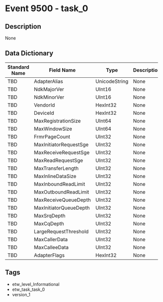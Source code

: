 # Event 9500 - task_0

## Description
None

## Data Dictionary
|Standard Name|Field Name|Type|Description|Sample Value|
|---|---|---|---|---|
|TBD|AdapterAlias|UnicodeString|None|`None`|
|TBD|NdkMajorVer|UInt16|None|`None`|
|TBD|NdkMinorVer|UInt16|None|`None`|
|TBD|VendorId|HexInt32|None|`None`|
|TBD|DeviceId|HexInt32|None|`None`|
|TBD|MaxRegistrationSize|UInt64|None|`None`|
|TBD|MaxWindowSize|UInt64|None|`None`|
|TBD|FrmrPageCount|UInt32|None|`None`|
|TBD|MaxInitiatorRequestSge|UInt32|None|`None`|
|TBD|MaxReceiveRequestSge|UInt32|None|`None`|
|TBD|MaxReadRequestSge|UInt32|None|`None`|
|TBD|MaxTransferLength|UInt32|None|`None`|
|TBD|MaxInlineDataSize|UInt32|None|`None`|
|TBD|MaxInboundReadLimit|UInt32|None|`None`|
|TBD|MaxOutboundReadLimit|UInt32|None|`None`|
|TBD|MaxReceiveQueueDepth|UInt32|None|`None`|
|TBD|MaxInitiatorQueueDepth|UInt32|None|`None`|
|TBD|MaxSrqDepth|UInt32|None|`None`|
|TBD|MaxCqDepth|UInt32|None|`None`|
|TBD|LargeRequestThreshold|UInt32|None|`None`|
|TBD|MaxCallerData|UInt32|None|`None`|
|TBD|MaxCalleeData|UInt32|None|`None`|
|TBD|AdapterFlags|HexInt32|None|`None`|

## Tags
* etw_level_Informational
* etw_task_task_0
* version_1